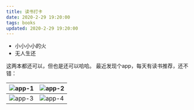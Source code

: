 ```yaml
---
title: 读书打卡
date: 2020-2-29 19:20:00
tags: books
updated: 2020-2-29 19:20:00
---
```


- 小小小小的火
- 无人生还

这两本都还可以，但也是还可以哈哈。
最近发现个app，每天有读书推荐，还不错：

![app-1](./img/books/app-1.jpeg) | ![app-2](./img/books/app-2.jpeg)
--- | ---
![app-3](./img/books/app-3.jpeg) | ![app-4](./img/books/app-4.jpeg)
